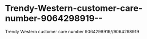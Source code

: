 # Trendy-Western-customer-care-number-9064298919--
Trendy Western customer care number 9064298919//9064298919
